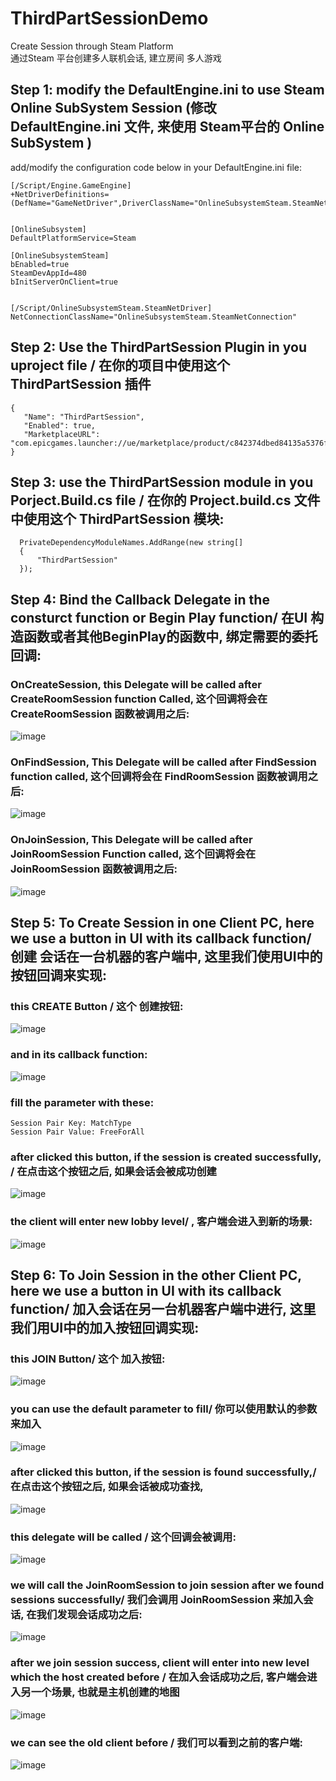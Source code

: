 # ThirdPartSessionDemo   
Create Session through Steam Platform   
通过Steam 平台创建多人联机会话, 建立房间   多人游戏   
## Step 1: modify the DefaultEngine.ini to use Steam Online SubSystem Session (修改 DefaultEngine.ini 文件, 来使用 Steam平台的 Online SubSystem )   
add/modify the configuration code below in your DefaultEngine.ini file:   
```
[/Script/Engine.GameEngine]
+NetDriverDefinitions=(DefName="GameNetDriver",DriverClassName="OnlineSubsystemSteam.SteamNetDriver",DriverClassNameFallback="OnlineSubsystemUtils.IpNetDriver")


[OnlineSubsystem]
DefaultPlatformService=Steam

[OnlineSubsystemSteam]
bEnabled=true
SteamDevAppId=480
bInitServerOnClient=true


[/Script/OnlineSubsystemSteam.SteamNetDriver]
NetConnectionClassName="OnlineSubsystemSteam.SteamNetConnection"
```
## Step 2: Use the ThirdPartSession Plugin in you uproject file / 在你的项目中使用这个 ThirdPartSession 插件   
```
{
   "Name": "ThirdPartSession",
   "Enabled": true,
   "MarketplaceURL": "com.epicgames.launcher://ue/marketplace/product/c842374dbed84135a5376fbd5f63cf6e"
}
```      

## Step 3: use the ThirdPartSession module in you Porject.Build.cs file / 在你的 Project.build.cs 文件中使用这个 ThirdPartSession 模块:   
```
  PrivateDependencyModuleNames.AddRange(new string[]
  {
      "ThirdPartSession"
  });
```

## Step 4: Bind the Callback Delegate in the consturct function or Begin Play function/ 在UI 构造函数或者其他BeginPlay的函数中, 绑定需要的委托回调:   
### OnCreateSession,  this Delegate will be called after CreateRoomSession function Called, 这个回调将会在CreateRoomSession 函数被调用之后:   
![image](https://user-images.githubusercontent.com/8192020/232368982-739fdeac-e894-4d69-8089-ead2bba0552c.png)     
### OnFindSession, This Delegate will be called after FindSession function called, 这个回调将会在  FindRoomSession 函数被调用之后:   
![image](https://user-images.githubusercontent.com/8192020/232369156-4997e304-a0eb-4c1b-81c0-667c4956aab8.png)   
### OnJoinSession, This Delegate will be called after JoinRoomSession Function called, 这个回调将会在 JoinRoomSession 函数被调用之后:   
![image](https://user-images.githubusercontent.com/8192020/232369313-dd80b5dc-3bf7-47f6-85fd-3efa967927a1.png)   

## Step 5: To Create Session in one Client PC,  here we use a button in UI with its callback function/ 创建 会话在一台机器的客户端中, 这里我们使用UI中的按钮回调来实现:   
### this CREATE Button  /  这个 创建按钮:   
![image](https://user-images.githubusercontent.com/8192020/232369682-58dd110b-4583-48dd-b450-326ac104377f.png)   
### and in its callback function:   
![image](https://user-images.githubusercontent.com/8192020/232369777-78db6b1c-d19d-419f-9cfa-e9f100ef403e.png)   
### fill the parameter with these:   
```
Session Pair Key: MatchType
Session Pair Value: FreeForAll
```
### after clicked this button, if the session is created successfully, / 在点击这个按钮之后, 如果会话会被成功创建    
![image](https://user-images.githubusercontent.com/8192020/232370217-327c72f8-5e10-45c6-b7a4-95adf7bbd65d.png)     
###  the client will enter new lobby level/ , 客户端会进入到新的场景:     
![image](https://user-images.githubusercontent.com/8192020/232370295-0285fab7-0bc8-44ed-a718-1616bc84fbfa.png)   

## Step 6: To Join Session in the other Client PC, here we use a button in UI with its callback function/ 加入会话在另一台机器客户端中进行, 这里我们用UI中的加入按钮回调实现:   
### this JOIN Button/ 这个 加入按钮:    
![image](https://user-images.githubusercontent.com/8192020/232370693-93f88021-9e17-464f-96a8-03e16bdb8cba.png)   
### you can use the default parameter to fill/ 你可以使用默认的参数来加入   
![image](https://user-images.githubusercontent.com/8192020/232371297-7d2ab575-d4b4-495e-850e-8bc3d86a0aa4.png)   
### after clicked this button, if the session is found successfully,/ 在点击这个按钮之后, 如果会话被成功查找,   
![image](https://user-images.githubusercontent.com/8192020/232370836-396422ff-fe8f-4a8f-9f3b-a7ea4a2a93e4.png)   
### this delegate will be called / 这个回调会被调用:   
![image](https://user-images.githubusercontent.com/8192020/232370995-5b440537-c342-40a7-b55b-225f4edf34dc.png)   
###  we will call the JoinRoomSession to join session after we found sessions successfully/ 我们会调用 JoinRoomSession 来加入会话, 在我们发现会话成功之后:   
![image](https://user-images.githubusercontent.com/8192020/232371206-429261f6-cd51-458e-9a72-6226e64cd89e.png)    
###  after we join session success, client will enter into new level which the host created before / 在加入会话成功之后,  客户端会进入另一个场景, 也就是主机创建的地图    
![image](https://user-images.githubusercontent.com/8192020/232371731-25c7ef3f-633f-41a5-99d9-6ed5b8327465.png)   
### we can see the old client before  / 我们可以看到之前的客户端:   
![image](https://user-images.githubusercontent.com/8192020/232372012-a9a8ad20-8b59-454c-bb0f-e07827442b3e.png)






